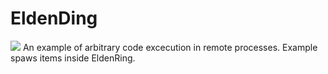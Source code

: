 # EldenDing
![](https://github.com/s0t7x/EldenDing/blob/master/eldenDingDemo.gif?raw=true)
An example of arbitrary code excecution in remote processes. Example spaws items inside EldenRing.
